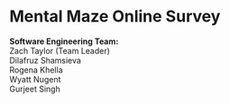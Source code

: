 # Mental Maze Online Survey
<b> Software Engineering Team: </b>
<br>
Zach Taylor (Team Leader) <br>
Dilafruz Shamsieva <br>
Rogena Khella <br>
Wyatt Nugent <br>
Gurjeet Singh <br>
